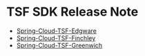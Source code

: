 # TSF SDK Release Note

- [Spring-Cloud-TSF-Edgware](./Edgware.md)
- [Spring-Cloud-TSF-Finchley](./Finchley.md)
- [Spring-Cloud-TSF-Greenwich](./Greenwich.md)
